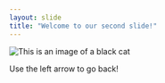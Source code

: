 ```yaml
---
layout: slide
title: "Welcome to our second slide!"
---
```

![This is an image of a black cat](https://myoctocat.com/assets/images/base-octocat.svg)


Use the left arrow to go back!
